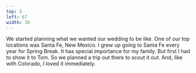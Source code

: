 ```yaml
---
top: 5
left: 67
width: 30
---
```

<span class="dark">
We started planning what we wanted our wedding to be like.
One of our top locations was Santa Fe, New Mexico.
</span>

<span class="voice--teresa dark">
I grew up going to Santa Fe every year for Spring Break.
It has special importance for my family.
But first I had to show it to Tom.
</span>

<span class="voice--tom dark">
So we planned a trip out there to scout it out.
And, like with Colorado, I loved it immediately.
</span>